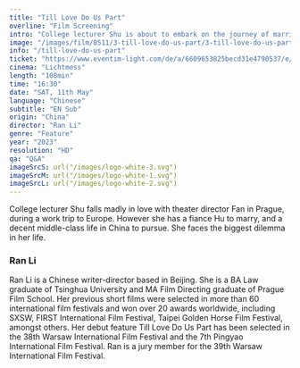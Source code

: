 ```yaml
---
title: "Till Love Do Us Part"
overline: "Film Screening"
intro: "College lecturer Shu is about to embark on the journey of marriage when a trip to Europe introduces her to theater director Fan. She finds herself confronted with an emotional choice..."
image: "/images/film/0511/3-till-love-do-us-part/3-till-love-do-us-part.jpg"
info: "/till-love-do-us-part"
ticket: "https://www.eventim-light.com/de/a/6609653825becd31e4790537/e/66199ae20809495cf25d22b2"
cinema: "Lichtmess"
length: "108min"
time: "16:30"
date: "SAT, 11th May"
language: "Chinese"
subtitle: "EN Sub"
origin: "China"
director: "Ran Li"
genre: "Feature"
year: "2023"
resolution: "HD"
qa: "Q&A"
imageSrcS: url("/images/logo-white-3.svg")
imageSrcM: url("/images/logo-white-1.svg")
imageSrcL: url("/images/logo-white-2.svg")
---
```


College lecturer Shu falls madly in love with theater director Fan in Prague, during a work trip to Europe. However she has a fiance Hu to marry, and a decent middle-class life in China to pursue. She faces the biggest dilemma in her life.


### Ran Li
Ran Li is a Chinese writer-director based in Beijing. She is a BA Law graduate of Tsinghua University and MA Film Directing graduate of Prague Film School. Her previous short films were selected in more than 60 international film festivals and won over 20 awards worldwide, including SXSW, FIRST International Film Festival, Taipei Golden Horse Film Festival, amongst others. Her debut feature Till Love Do Us Part has been selected in the 38th Warsaw International Film Festival and the 7th Pingyao International Film Festival. Ran is a jury member for the 39th Warsaw International Film Festival.


